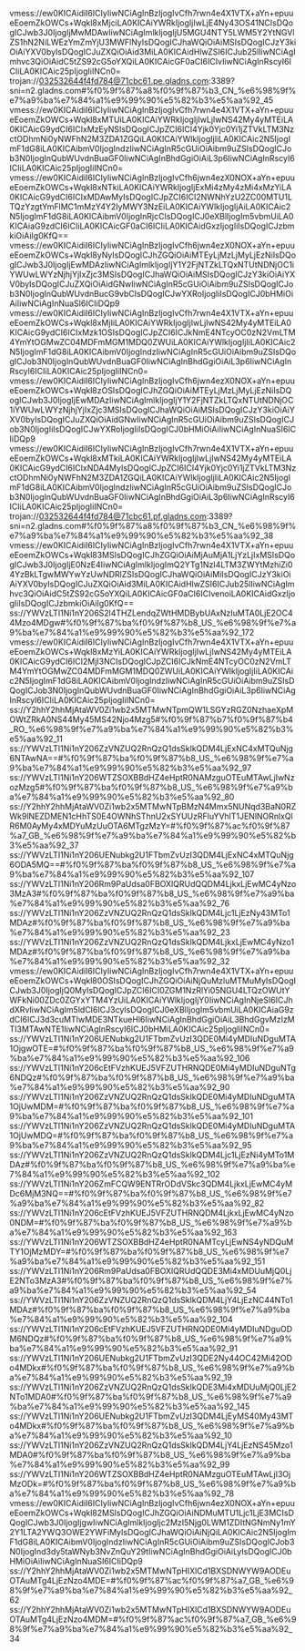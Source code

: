 vmess://ew0KICAidiI6ICIyIiwNCiAgInBzIjogIvCfh7rwn4e4X1VTX+aYn+epuueEoemZkOWCs+Wqkl8xMjciLA0KICAiYWRkIjogIjIwLjE4Ny43OS41NCIsDQogICJwb3J0IjogIjMwMDAwIiwNCiAgImlkIjogIjU5MGU4NTY5LWM5Y2YtNGVlZS1hN2NiLWEzYmZmYjU3MWFlNyIsDQogICJhaWQiOiAiMSIsDQogICJzY3kiOiAiYXV0byIsDQogICJuZXQiOiAid3MiLA0KICAidHlwZSI6ICJub25lIiwNCiAgImhvc3QiOiAidC5tZS92cG5oYXQiLA0KICAicGF0aCI6ICIvIiwNCiAgInRscyI6ICIiLA0KICAic25pIjogIiINCn0=
trojan://032532644f4fd784@71cbc61.pe.gladns.com:3389?sni=n2.gladns.com#%f0%9f%87%a8%f0%9f%87%b3_CN_%e6%98%9f%e7%a9%ba%e7%84%a1%e9%99%90%e5%82%b3%e5%aa%92_45
vmess://ew0KICAidiI6ICIyIiwNCiAgInBzIjogIvCfh7rwn4e4X1VTX+aYn+epuueEoemZkOWCs+Wqkl8xMTUiLA0KICAiYWRkIjogIjIwLjIwNS42My4yMTEiLA0KICAicG9ydCI6ICIxMzEyNSIsDQogICJpZCI6ICI4Yjk0Yjc0Yi1jZTVkLTM3NzctODhmNi0yNWFhN2M3ZDA1ZGQiLA0KICAiYWlkIjogIjIiLA0KICAic2N5IjogImF1dG8iLA0KICAibmV0IjogIndzIiwNCiAgInR5cGUiOiAibm9uZSIsDQogICJob3N0IjogInQubWUvdnBuaGF0IiwNCiAgInBhdGgiOiAiL3p6IiwNCiAgInRscyI6ICIiLA0KICAic25pIjogIiINCn0=
vmess://ew0KICAidiI6ICIyIiwNCiAgInBzIjogIvCfh6jwn4ezX0NOX+aYn+epuueEoemZkOWCs+Wqkl8xNTkiLA0KICAiYWRkIjogIjExMi4zMy4zMi4xMzYiLA0KICAicG9ydCI6ICIxMDAwMyIsDQogICJpZCI6ICI2NWNhYzU2ZC00MTU1LTQzYzgtYmFlMC1mMzY4Y2IyMWY3NzEiLA0KICAiYWlkIjogIjAiLA0KICAic2N5IjogImF1dG8iLA0KICAibmV0IjogInRjcCIsDQogICJ0eXBlIjogIm5vbmUiLA0KICAiaG9zdCI6ICIiLA0KICAicGF0aCI6ICIiLA0KICAidGxzIjogIiIsDQogICJzbmkiOiAiIg0KfQ==
vmess://ew0KICAidiI6ICIyIiwNCiAgInBzIjogIvCfh6jwn4ezX0NOX+aYn+epuueEoemZkOWCs+Wqkl8yNyIsDQogICJhZGQiOiAiMTEyLjMzLjMyLjEzNiIsDQogICJwb3J0IjogIjEwMDAzIiwNCiAgImlkIjogIjY1Y2FjNTZkLTQxNTUtNDNjOC1iYWUwLWYzNjhjYjIxZjc3MSIsDQogICJhaWQiOiAiMSIsDQogICJzY3kiOiAiYXV0byIsDQogICJuZXQiOiAidGNwIiwNCiAgInR5cGUiOiAibm9uZSIsDQogICJob3N0IjogInQubWUvdnBucG9vbCIsDQogICJwYXRoIjogIiIsDQogICJ0bHMiOiAiIiwNCiAgInNuaSI6ICIiDQp9
vmess://ew0KICAidiI6ICIyIiwNCiAgInBzIjogIvCfh7rwn4e4X1VTX+aYn+epuueEoemZkOWCs+Wqkl8xMjIiLA0KICAiYWRkIjogIjIwLjIwNS42My4yMTEiLA0KICAicG9ydCI6ICIxMzk1OSIsDQogICJpZCI6ICJkNmE4NTcyOC0zN2VmLTM4YmYtOGMwZC04MDFmMGM1MDQ0ZWUiLA0KICAiYWlkIjogIjIiLA0KICAic2N5IjogImF1dG8iLA0KICAibmV0IjogIndzIiwNCiAgInR5cGUiOiAibm9uZSIsDQogICJob3N0IjogInQubWUvdnBuaGF0IiwNCiAgInBhdGgiOiAiL3p6IiwNCiAgInRscyI6ICIiLA0KICAic25pIjogIiINCn0=
vmess://ew0KICAidiI6ICIyIiwNCiAgInBzIjogIvCfh6jwn4ezX0NOX+aYn+epuueEoemZkOWCs+Wqkl8zOSIsDQogICJhZGQiOiAiMTEyLjMzLjMyLjEzNiIsDQogICJwb3J0IjogIjEwMDAzIiwNCiAgImlkIjogIjY1Y2FjNTZkLTQxNTUtNDNjOC1iYWUwLWYzNjhjYjIxZjc3MSIsDQogICJhaWQiOiAiMSIsDQogICJzY3kiOiAiYXV0byIsDQogICJuZXQiOiAidGNwIiwNCiAgInR5cGUiOiAibm9uZSIsDQogICJob3N0IjogIiIsDQogICJwYXRoIjogIiIsDQogICJ0bHMiOiAiIiwNCiAgInNuaSI6ICIiDQp9
vmess://ew0KICAidiI6ICIyIiwNCiAgInBzIjogIvCfh7rwn4e4X1VTX+aYn+epuueEoemZkOWCs+Wqkl8xMTkiLA0KICAiYWRkIjogIjIwLjIwNS42My4yMTEiLA0KICAicG9ydCI6ICIxNDA4MyIsDQogICJpZCI6ICI4Yjk0Yjc0Yi1jZTVkLTM3NzctODhmNi0yNWFhN2M3ZDA1ZGQiLA0KICAiYWlkIjogIjIiLA0KICAic2N5IjogImF1dG8iLA0KICAibmV0IjogIndzIiwNCiAgInR5cGUiOiAibm9uZSIsDQogICJob3N0IjogInQubWUvdnBuaGF0IiwNCiAgInBhdGgiOiAiL3p6IiwNCiAgInRscyI6ICIiLA0KICAic25pIjogIiINCn0=
trojan://032532644f4fd784@71cbc61.pf.gladns.com:3389?sni=n2.gladns.com#%f0%9f%87%a8%f0%9f%87%b3_CN_%e6%98%9f%e7%a9%ba%e7%84%a1%e9%99%90%e5%82%b3%e5%aa%92_38
vmess://ew0KICAidiI6ICIyIiwNCiAgInBzIjogIvCfh7rwn4e4X1VTX+aYn+epuueEoemZkOWCs+Wqkl83MSIsDQogICJhZGQiOiAiMjAuMjA1LjYzLjIxMSIsDQogICJwb3J0IjogIjE0NzE4IiwNCiAgImlkIjogImQ2YTg1NzI4LTM3ZWYtMzhiZi04YzBkLTgwMWYwYzUwNDRlZSIsDQogICJhaWQiOiAiMiIsDQogICJzY3kiOiAiYXV0byIsDQogICJuZXQiOiAid3MiLA0KICAidHlwZSI6ICJub25lIiwNCiAgImhvc3QiOiAidC5tZS92cG5oYXQiLA0KICAicGF0aCI6ICIvenoiLA0KICAidGxzIjogIiIsDQogICJzbmkiOiAiIg0KfQ==
ss://YWVzLTI1Ni1nY206S2l4THZLendqZWtHMDBybUAxNzIuMTA0LjE2OC44Mzo4MDgw#%f0%9f%87%ba%f0%9f%87%b8_US_%e6%98%9f%e7%a9%ba%e7%84%a1%e9%99%90%e5%82%b3%e5%aa%92_172
vmess://ew0KICAidiI6ICIyIiwNCiAgInBzIjogIvCfh7rwn4e4X1VTX+aYn+epuueEoemZkOWCs+Wqkl8xMzYiLA0KICAiYWRkIjogIjIwLjIwNS42My4yMTEiLA0KICAicG9ydCI6ICI2MjI3NCIsDQogICJpZCI6ICJkNmE4NTcyOC0zN2VmLTM4YmYtOGMwZC04MDFmMGM1MDQ0ZWUiLA0KICAiYWlkIjogIjIiLA0KICAic2N5IjogImF1dG8iLA0KICAibmV0IjogIndzIiwNCiAgInR5cGUiOiAibm9uZSIsDQogICJob3N0IjogInQubWUvdnBuaGF0IiwNCiAgInBhdGgiOiAiL3p6IiwNCiAgInRscyI6ICIiLA0KICAic25pIjogIiINCn0=
ss://Y2hhY2hhMjAtaWV0Zi1wb2x5MTMwNTpmQW1LSGYzRGZ0NzhaeXpMOWtZRkA0NS44My45MS42Njo4Mzg5#%f0%9f%87%b7%f0%9f%87%b4_RO_%e6%98%9f%e7%a9%ba%e7%84%a1%e9%99%90%e5%82%b3%e5%aa%92_11
ss://YWVzLTI1Ni1nY206ZzVNZUQ2RnQzQ1dsSklkQDM4LjExNC4xMTQuNjg6NTAwNA==#%f0%9f%87%ba%f0%9f%87%b8_US_%e6%98%9f%e7%a9%ba%e7%84%a1%e9%99%90%e5%82%b3%e5%aa%92_97
ss://YWVzLTI1Ni1nY206WTZSOXBBdHZ4eHptR0NAMzguOTEuMTAwLjIwNzozMzg5#%f0%9f%87%ba%f0%9f%87%b8_US_%e6%98%9f%e7%a9%ba%e7%84%a1%e9%99%90%e5%82%b3%e5%aa%92_80
ss://Y2hhY2hhMjAtaWV0Zi1wb2x5MTMwNTpBMzN4Mmx5NUNqd3BaN0RZWk9lNEZDMEN1cHhTS0E4OWNhSThnU2xSYUUzRFluYVhlT1JENlNORnlxQlR6M0AyMy4xMDYuMzUuOTA6MTgzMzY=#%f0%9f%87%ac%f0%9f%87%a7_GB_%e6%98%9f%e7%a9%ba%e7%84%a1%e9%99%90%e5%82%b3%e5%aa%92_37
ss://YWVzLTI1Ni1nY206UENubkg2U1FTbmZvUzI3QDM4LjExNC4xMTQuNjg6ODA5MQ==#%f0%9f%87%ba%f0%9f%87%b8_US_%e6%98%9f%e7%a9%ba%e7%84%a1%e9%99%90%e5%82%b3%e5%aa%92_107
ss://YWVzLTI1Ni1nY206Rm9PaUdsa0FBOXlQRUdQQDM4LjkxLjEwMC4yNzo3MzA3#%f0%9f%87%ba%f0%9f%87%b8_US_%e6%98%9f%e7%a9%ba%e7%84%a1%e9%99%90%e5%82%b3%e5%aa%92_76
ss://YWVzLTI1Ni1nY206ZzVNZUQ2RnQzQ1dsSklkQDM4Ljc1LjEzNy43MTo1MDAz#%f0%9f%87%ba%f0%9f%87%b8_US_%e6%98%9f%e7%a9%ba%e7%84%a1%e9%99%90%e5%82%b3%e5%aa%92_23
ss://YWVzLTI1Ni1nY206ZzVNZUQ2RnQzQ1dsSklkQDM4LjkxLjEwMC4yNzo1MDAz#%f0%9f%87%ba%f0%9f%87%b8_US_%e6%98%9f%e7%a9%ba%e7%84%a1%e9%99%90%e5%82%b3%e5%aa%92_32
vmess://ew0KICAidiI6ICIyIiwNCiAgInBzIjogIvCfh7rwn4e4X1VTX+aYn+epuueEoemZkOWCs+Wqkl80OSIsDQogICJhZGQiOiAiNjQuMzIuMTMuMyIsDQogICJwb3J0IjogIjQ0MyIsDQogICJpZCI6ICI0ZGM1NzRlYi05NGU4LTQzOWUtYWFkNi00ZDc0ZGYxYTM4YzUiLA0KICAiYWlkIjogIjY0IiwNCiAgInNjeSI6ICJhdXRvIiwNCiAgIm5ldCI6ICJ3cyIsDQogICJ0eXBlIjogIm5vbmUiLA0KICAiaG9zdCI6ICJ3d3cuMTIwMDE3NTkueHl6IiwNCiAgInBhdGgiOiAiL3BhdGgvMzIzMTI3MTAwNTE1IiwNCiAgInRscyI6ICJ0bHMiLA0KICAic25pIjogIiINCn0=
ss://YWVzLTI1Ni1nY206UENubkg2U1FTbmZvUzI3QDE0Mi4yMDIuNDguMTA1OjgwOTE=#%f0%9f%87%ba%f0%9f%87%b8_US_%e6%98%9f%e7%a9%ba%e7%84%a1%e9%99%90%e5%82%b3%e5%aa%92_106
ss://YWVzLTI1Ni1nY206cEtFVzhKUEJ5VFZUTHRNQDE0Mi4yMDIuNDguNTg6NDQz#%f0%9f%87%ba%f0%9f%87%b8_US_%e6%98%9f%e7%a9%ba%e7%84%a1%e9%99%90%e5%82%b3%e5%aa%92_90
ss://YWVzLTI1Ni1nY206ZzVNZUQ2RnQzQ1dsSklkQDE0Mi4yMDIuNDguMTA1OjUwMDM=#%f0%9f%87%ba%f0%9f%87%b8_US_%e6%98%9f%e7%a9%ba%e7%84%a1%e9%99%90%e5%82%b3%e5%aa%92_101
ss://YWVzLTI1Ni1nY206ZzVNZUQ2RnQzQ1dsSklkQDE0Mi4yMDIuNDguMTA1OjUwMDQ=#%f0%9f%87%ba%f0%9f%87%b8_US_%e6%98%9f%e7%a9%ba%e7%84%a1%e9%99%90%e5%82%b3%e5%aa%92_95
ss://YWVzLTI1Ni1nY206ZzVNZUQ2RnQzQ1dsSklkQDM4Ljc1LjEzNi4yMTo1MDAz#%f0%9f%87%ba%f0%9f%87%b8_US_%e6%98%9f%e7%a9%ba%e7%84%a1%e9%99%90%e5%82%b3%e5%aa%92_102
ss://YWVzLTI1Ni1nY206ZmFCQW9ENTRrODdVSkc3QDM4LjkxLjEwMC4yMDc6MjM3NQ==#%f0%9f%87%ba%f0%9f%87%b8_US_%e6%98%9f%e7%a9%ba%e7%84%a1%e9%99%90%e5%82%b3%e5%aa%92_82
ss://YWVzLTI1Ni1nY206cEtFVzhKUEJ5VFZUTHRNQDM4LjkxLjEwMC4yNzo0NDM=#%f0%9f%87%ba%f0%9f%87%b8_US_%e6%98%9f%e7%a9%ba%e7%84%a1%e9%99%90%e5%82%b3%e5%aa%92_163
ss://YWVzLTI1Ni1nY206WTZSOXBBdHZ4eHptR0NAMTcyLjEwNS4yNDQuMTY1OjMzMDY=#%f0%9f%87%ba%f0%9f%87%b8_US_%e6%98%9f%e7%a9%ba%e7%84%a1%e9%99%90%e5%82%b3%e5%aa%92_151
ss://YWVzLTI1Ni1nY206Rm9PaUdsa0FBOXlQRUdQQDE3Mi4xMDUuMjQ0LjE2NTo3MzA3#%f0%9f%87%ba%f0%9f%87%b8_US_%e6%98%9f%e7%a9%ba%e7%84%a1%e9%99%90%e5%82%b3%e5%aa%92_54
ss://YWVzLTI1Ni1nY206ZzVNZUQ2RnQzQ1dsSklkQDM4LjY4LjEzNC44NTo1MDAz#%f0%9f%87%ba%f0%9f%87%b8_US_%e6%98%9f%e7%a9%ba%e7%84%a1%e9%99%90%e5%82%b3%e5%aa%92_104
ss://YWVzLTI1Ni1nY206cEtFVzhKUEJ5VFZUTHRNQDE0Mi4yMDIuNDguODM6NDQz#%f0%9f%87%ba%f0%9f%87%b8_US_%e6%98%9f%e7%a9%ba%e7%84%a1%e9%99%90%e5%82%b3%e5%aa%92_91
ss://YWVzLTI1Ni1nY206UENubkg2U1FTbmZvUzI3QDE2Ny44OC42Mi42ODo4MDkx#%f0%9f%87%ba%f0%9f%87%b8_US_%e6%98%9f%e7%a9%ba%e7%84%a1%e9%99%90%e5%82%b3%e5%aa%92_19
ss://YWVzLTI1Ni1nY206ZzVNZUQ2RnQzQ1dsSklkQDE3Mi4xMDUuMjQ0LjE2NTo1MDA0#%f0%9f%87%ba%f0%9f%87%b8_US_%e6%98%9f%e7%a9%ba%e7%84%a1%e9%99%90%e5%82%b3%e5%aa%92_145
ss://YWVzLTI1Ni1nY206UENubkg2U1FTbmZvUzI3QDM4LjEyMS40My43MTo4MDkx#%f0%9f%87%ba%f0%9f%87%b8_US_%e6%98%9f%e7%a9%ba%e7%84%a1%e9%99%90%e5%82%b3%e5%aa%92_10
ss://YWVzLTI1Ni1nY206ZzVNZUQ2RnQzQ1dsSklkQDM4LjY4LjEzNS45Mzo1MDA0#%f0%9f%87%ba%f0%9f%87%b8_US_%e6%98%9f%e7%a9%ba%e7%84%a1%e9%99%90%e5%82%b3%e5%aa%92_99
ss://YWVzLTI1Ni1nY206WTZSOXBBdHZ4eHptR0NAMzguOTEuMTAwLjI3OjMzODk=#%f0%9f%87%ba%f0%9f%87%b8_US_%e6%98%9f%e7%a9%ba%e7%84%a1%e9%99%90%e5%82%b3%e5%aa%92_78
vmess://ew0KICAidiI6ICIyIiwNCiAgInBzIjogIvCfh6jwn4ezX0NOX+aYn+epuueEoemZkOWCs+Wqkl82MSIsDQogICJhZGQiOiAiNDMuMTU1Ljc1LjE3MCIsDQogICJwb3J0IjogIjgwIiwNCiAgImlkIjogIjc2MzI5Njg0LWM1ZDItNGNmNy1mY2Y1LTA2YWQ3OWE2YWFiMyIsDQogICJhaWQiOiAiNjQiLA0KICAic2N5IjogImF1dG8iLA0KICAibmV0IjogIndzIiwNCiAgInR5cGUiOiAibm9uZSIsDQogICJob3N0IjogInd3dy5taWNyb3NvZnQuY29tIiwNCiAgInBhdGgiOiAiLyIsDQogICJ0bHMiOiAiIiwNCiAgInNuaSI6ICIiDQp9
ss://Y2hhY2hhMjAtaWV0Zi1wb2x5MTMwNTpHIXlCd1BXSDNWYW9AODEuOTAuMTg4LjEzNzo4MDE=#%f0%9f%87%ac%f0%9f%87%a7_GB_%e6%98%9f%e7%a9%ba%e7%84%a1%e9%99%90%e5%82%b3%e5%aa%92_62
ss://Y2hhY2hhMjAtaWV0Zi1wb2x5MTMwNTpHIXlCd1BXSDNWYW9AODEuOTAuMTg4LjEzNzo4MDM=#%f0%9f%87%ac%f0%9f%87%a7_GB_%e6%98%9f%e7%a9%ba%e7%84%a1%e9%99%90%e5%82%b3%e5%aa%92_34

